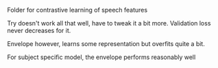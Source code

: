 Folder for contrastive learning of speech features

Try doesn't work all that well, have to tweak it a bit more. Validation loss never decreases for it. 

Envelope however, learns some representation but overfits quite a bit.

For subject specific model, the envelope performs reasonably well
